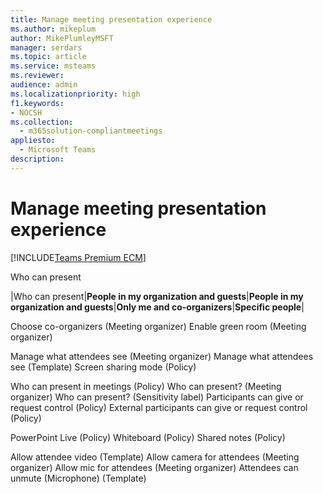 ```yaml
---
title: Manage meeting presentation experience
ms.author: mikeplum
author: MikePlumleyMSFT
manager: serdars
ms.topic: article
ms.service: msteams
ms.reviewer: 
audience: admin
ms.localizationpriority: high
f1.keywords:
- NOCSH
ms.collection: 
  - m365solution-compliantmeetings
appliesto: 
  - Microsoft Teams
description: 
---
```


# Manage meeting presentation experience

[!INCLUDE[Teams Premium ECM](includes/teams-premium-ecm.md)]

Who can present

|Who can present|**People in my organization and guests**|**People in my organization and guests**|**Only me and co-organizers**|**Specific people**|



Choose co-organizers (Meeting organizer)
Enable green room (Meeting organizer)


Manage what attendees see (Meeting organizer)
Manage what attendees see (Template)
Screen sharing mode (Policy)

Who can present in meetings (Policy)
Who can present? (Meeting organizer)
Who can present? (Sensitivity label)
Participants can give or request control (Policy)
External participants can give or request control (Policy)


PowerPoint Live (Policy)
Whiteboard (Policy)
Shared notes (Policy)


Allow attendee video (Template)
Allow camera for attendees (Meeting organizer)
Allow mic for attendees (Meeting organizer)
Attendees can unmute (Microphone) (Template)

